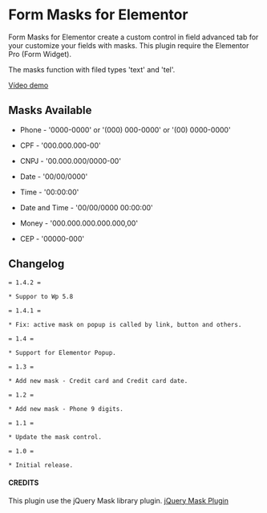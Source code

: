 # Form Masks for Elementor

Form Masks for Elementor create a custom control in field advanced tab for your customize your fields with masks. This plugin require the Elementor Pro (Form Widget).

The masks function with filed types 'text' and 'tel'.

[Vídeo demo](https://www.youtube.com/watch?v=NYoykAUl4QE)

## Masks Available

* Phone - '0000-0000' or '(000) 000-0000' or '(00) 0000-0000'

* CPF - '000.000.000-00'

* CNPJ - '00.000.000/0000-00'

* Date - '00/00/0000'

* Time - '00:00:00'

* Date and Time - '00/00/0000 00:00:00'

* Money - '000.000.000.000.000,00'

* CEP - '00000-000'

## Changelog
```
= 1.4.2 =

* Suppor to Wp 5.8

= 1.4.1 =

* Fix: active mask on popup is called by link, button and others.

= 1.4 =

* Support for Elementor Popup.

= 1.3 =

* Add new mask - Credit card and Credit card date.

= 1.2 =

* Add new mask - Phone 9 digits.

= 1.1 =

* Update the mask control.

= 1.0 =

* Initial release.
```
#### CREDITS 

This plugin use the jQuery Mask library plugin. [jQuery Mask Plugin](https://github.com/igorescobar/jQuery-Mask-Plugin)